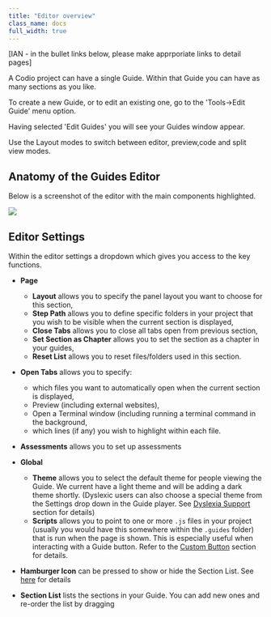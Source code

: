 ```yaml
---
title: "Editor overview"
class_name: docs
full_width: true
---
```


[IAN - in the bullet links below, please make apprporiate links to detail pages]

A Codio project can have a single Guide. Within that Guide you can have as many sections as you like.

To create a new Guide, or to edit an existing one, go to the 'Tools->Edit Guide' menu option.

Having selected 'Edit Guides' you will see your Guides window appear.

Use the Layout modes to switch between editor, preview,code and split view modes.

## Anatomy of the Guides Editor
Below is a screenshot of the editor with the main components highlighted. 

![](/img/docs/guides/overview.png)

## Editor Settings
Within the editor settings a dropdown which gives you access to the key functions.

- **Page**
  - **Layout** allows you to specify the panel layout you want to choose for this section,
  - **Step Path** allows you to define specific folders in your project that you wish to be visible when the current section is displayed,
  - **Close Tabs** allows you to close all tabs open from previous section,
  - **Set Section as Chapter** allows you to set the section as a chapter in your guides,
  - **Reset List** allows you to reset files/folders used in this section.


- **Open Tabs** allows you to specify:
    - which files you want to automatically open when the current section is displayed,
    - Preview (including external websites),
    - Open a Terminal window (including running a terminal command in the background,
    - which lines (if any) you wish to highlight within each file.


- **Assessments** allows you to set up assessments

- **Global**
  - **Theme** allows you to select the default theme for people viewing the Guide. We current have a light theme and will be adding a dark theme shortly. (Dyslexic users can also choose a special theme from the Settings drop down in the Guide player. See [Dyslexia Support](/docs/ide/tools/guides/dyslexia/) section for details)
  - **Scripts** allows you to point to one or more `.js` files in your project (usually you would have this somewhere within the `.guides` folder) that is run when the page is shown. This is especially useful when interacting with a Guide button. Refer to the [Custom Button](/docs/ide/tools/guides/button/) section for details.

- **Hamburger Icon** can be pressed to show or hide the Section List. See [here](docs/ide/tools/guides/collapse/) for details
- **Section List** lists the sections in your Guide. You can add new ones and re-order the list by dragging


